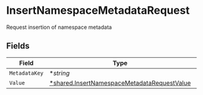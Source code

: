 # InsertNamespaceMetadataRequest

Request insertion of namespace metadata


## Fields

| Field                                                                                                     | Type                                                                                                      | Required                                                                                                  | Description                                                                                               |
| --------------------------------------------------------------------------------------------------------- | --------------------------------------------------------------------------------------------------------- | --------------------------------------------------------------------------------------------------------- | --------------------------------------------------------------------------------------------------------- |
| `MetadataKey`                                                                                             | **string*                                                                                                 | :heavy_minus_sign:                                                                                        | N/A                                                                                                       |
| `Value`                                                                                                   | [*shared.InsertNamespaceMetadataRequestValue](../../models/shared/insertnamespacemetadatarequestvalue.md) | :heavy_minus_sign:                                                                                        | N/A                                                                                                       |